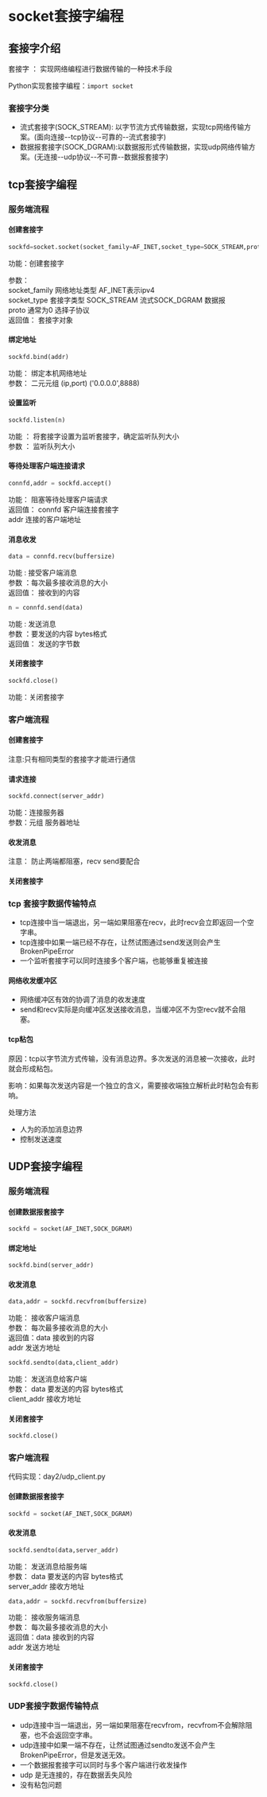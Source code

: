 
# socket套接字编程

## 套接字介绍

套接字 ： 实现网络编程进行数据传输的一种技术手段

Python实现套接字编程：`import socket`

### 套接字分类

- 流式套接字(SOCK_STREAM): 以字节流方式传输数据，实现tcp网络传输方案。(面向连接--tcp协议--可靠的--流式套接字)
- 数据报套接字(SOCK_DGRAM):以数据报形式传输数据，实现udp网络传输方案。(无连接--udp协议--不可靠--数据报套接字)

## tcp套接字编程

### 服务端流程

#### 创建套接字

```python
sockfd=socket.socket(socket_family=AF_INET,socket_type=SOCK_STREAM,proto=0)
```

功能：创建套接字

参数：  
socket_family  网络地址类型 AF_INET表示ipv4  
socket_type  套接字类型 SOCK_STREAM 流式SOCK_DGRAM 数据报  
proto  通常为0  选择子协议  
返回值： 套接字对象

#### 绑定地址

```python
sockfd.bind(addr)
```

功能： 绑定本机网络地址  
参数： 二元元组 (ip,port)  ('0.0.0.0',8888)

#### 设置监听

```python
sockfd.listen(n)
```

功能 ： 将套接字设置为监听套接字，确定监听队列大小  
参数 ： 监听队列大小

#### 等待处理客户端连接请求

```python
connfd,addr = sockfd.accept()
```

功能： 阻塞等待处理客户端请求  
返回值： connfd  客户端连接套接字  
         addr  连接的客户端地址

#### 消息收发

```python
data = connfd.recv(buffersize)
```

功能 : 接受客户端消息  
参数 ：每次最多接收消息的大小  
返回值： 接收到的内容

```python
n = connfd.send(data)
```

功能 : 发送消息  
参数 ：要发送的内容  bytes格式  
返回值： 发送的字节数

#### 关闭套接字

```python
sockfd.close()
```

功能：关闭套接字

### 客户端流程


#### 创建套接字

注意:只有相同类型的套接字才能进行通信

#### 请求连接

```python
sockfd.connect(server_addr)
```

功能：连接服务器  
参数：元组  服务器地址

#### 收发消息

注意： 防止两端都阻塞，recv send要配合

#### 关闭套接字

### tcp 套接字数据传输特点

- tcp连接中当一端退出，另一端如果阻塞在recv，此时recv会立即返回一个空字串。
- tcp连接中如果一端已经不存在，让然试图通过send发送则会产生BrokenPipeError
- 一个监听套接字可以同时连接多个客户端，也能够重复被连接

#### 网络收发缓冲区

- 网络缓冲区有效的协调了消息的收发速度
- send和recv实际是向缓冲区发送接收消息，当缓冲区不为空recv就不会阻塞。

#### tcp粘包

原因：tcp以字节流方式传输，没有消息边界。多次发送的消息被一次接收，此时就会形成粘包。

影响：如果每次发送内容是一个独立的含义，需要接收端独立解析此时粘包会有影响。

处理方法

- 人为的添加消息边界
- 控制发送速度

## UDP套接字编程

### 服务端流程


#### 创建数据报套接字

```python
sockfd = socket(AF_INET,SOCK_DGRAM)
```

#### 绑定地址

```python
sockfd.bind(server_addr)
```

#### 收发消息

```python
data,addr = sockfd.recvfrom(buffersize)
```

功能： 接收客户端消息  
参数： 每次最多接收消息的大小  
返回值：data  接收到的内容  
        addr  发送方地址

```python
sockfd.sendto(data,client_addr)
```

功能： 发送消息给客户端  
参数： data  要发送的内容  bytes格式  
       client_addr  接收方地址

#### 关闭套接字

```python
sockfd.close()
```

### 客户端流程

代码实现：day2/udp_client.py

#### 创建数据报套接字

```python
sockfd = socket(AF_INET,SOCK_DGRAM)
```

#### 收发消息

```python
sockfd.sendto(data,server_addr)
```

功能： 发送消息给服务端  
参数： data  要发送的内容  bytes格式  
       server_addr  接收方地址

```python
data,addr = sockfd.recvfrom(buffersize)
```

功能： 接收服务端消息  
参数： 每次最多接收消息的大小  
返回值：data  接收到的内容  
        addr  发送方地址

#### 关闭套接字

```python
sockfd.close()
```

### UDP套接字数据传输特点

- udp连接中当一端退出，另一端如果阻塞在recvfrom，recvfrom不会解除阻塞，也不会返回空字串。
- udp连接中如果一端不存在，让然试图通过sendto发送不会产生BrokenPipeError，但是发送无效。
- 一个数据报套接字可以同时与多个客户端进行收发操作
- udp 是无连接的，存在数据丢失风险
- 没有粘包问题